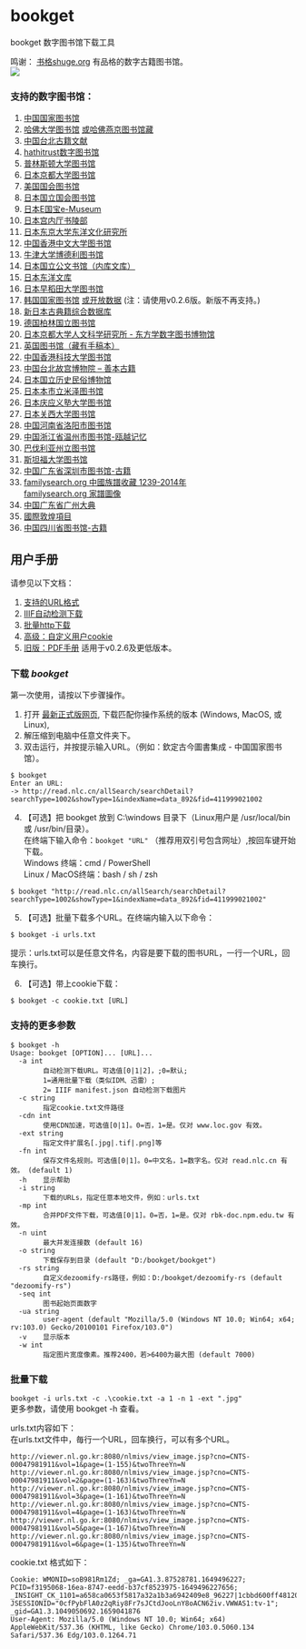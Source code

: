 # bookget

bookget 数字图书馆下载工具   

鸣谢：
[书格shuge.org](https://new.shuge.org/) 有品格的数字古籍图书馆。    
![](https://new.shuge.org/wp-content/themes/artview/images/layout/logo.png)

### 支持的数字图书馆：
1. [中国国家图书馆](http://read.nlc.cn/thematDataSearch/toGujiIndex)
2. [哈佛大学图书馆](https://hollis.harvard.edu/) [或哈佛燕京图书馆藏](https://gj.library.sh.cn/org/harvard)
3. [中国台北古籍文献](http://rbook.ncl.edu.tw/)
4. [hathitrust数字图书馆](https://www.hathitrust.org/)
5. [普林斯顿大学图书馆](https://library.princeton.edu/)
6. [日本京都大学图书馆](https://rmda.kulib.kyoto-u.ac.jp/)
7. [美国国会图书馆](https://www.loc.gov/collections/chinese-rare-books/)
8. [日本国立国会图书馆](http://dl.ndl.go.jp/)
9. [日本E国宝e-Museum]( https://emuseum.nich.go.jp/)
10. [日本宫内厅书陵部](https://db2.sido.keio.ac.jp/kanseki/T_bib_search.php)
11. [日本东京大学东洋文化研究所](http://shanben.ioc.u-tokyo.ac.jp/list.php)
12. [中国香港中文大学图书馆](https://repository.lib.cuhk.edu.hk/sc/collection)
13. [牛津大学博德利图书馆](https://digital.bodleian.ox.ac.uk/collections/chinese-digitization-project/)
14. [日本国立公文书馆（内库文库）](https://www.digital.archives.go.jp/)
15. [日本东洋文库]( http://dsr.nii.ac.jp/toyobunko/index.html.ja)
16. [日本早稻田大学图书馆](https://www.wul.waseda.ac.jp/kotenseki/search.php)
17. [韩国国家图书馆](https://www.dlibrary.go.kr/) [或开放数据](https://lod.nl.go.kr/) 
    (注：请使用v0.2.6版。新版不再支持。)
18. [新日本古典籍综合数据库](https://kotenseki.nijl.ac.jp/)
19. [德国柏林国立图书馆](https://digital.staatsbibliothek-berlin.de)
20. [日本京都大学人文科学研究所 - 东方学数字图书博物馆](http://kanji.zinbun.kyoto-u.ac.jp/db-machine/toho/html/top.html)
21. [英国图书馆（藏有手稿本）](http://www.bl.uk/manuscripts/)
22. [中国香港科技大学图书馆](https://lbezone.ust.hk/)
23. [中国台北故宫博物院 – 善本古籍 ](https://rbk-doc.npm.edu.tw/)
24. [日本国立历史民俗博物馆](https://khirin-a.rekihaku.ac.jp/)
25. [日本本市立米泽图书馆](https://www.library.yonezawa.yamagata.jp/dg/zen.html)
26. [日本庆应义塾大学图书馆](https://dcollections.lib.keio.ac.jp/ja/kanseki)
27. [日本关西大学图书馆](https://www.iiif.ku-orcas.kansai-u.ac.jp/books)
28. [中国河南省洛阳市图书馆](http://221.13.137.120:8090/index.php)
29. [中国浙江省温州市图书馆-瓯越记忆](https://oyjy.wzlib.cn/pdf/)
30. [巴伐利亚州立图书馆](https://ostasien.digitale-sammlungen.de/)
31. [斯坦福大学图书馆](https://searchworks.stanford.edu/?f%5Baccess_facet%5D%5B%5D=Online&f%5Bbuilding_facet%5D%5B%5D=East+Asia&f%5Bformat_main_ssim%5D%5B%5D=Book&f%5Blanguage%5D%5B%5D=Chinese&utf8=%E2%9C%93)
32. [中国广东省深圳市图书馆-古籍](https://yun.szlib.org.cn/stgj2021/)
33. [familysearch.org 中國族譜收藏 1239-2014年](https://www.familysearch.org/search/collection/1787988)   
    [familysearch.org 家譜圖像](https://www.familysearch.org/records/images/)
34. [中国广东省广州大典](http://gzdd.gzlib.gov.cn/Hrcanton/)
35. [國際敦煌項目](http://idp.nlc.cn/)
36. [中国四川省图书馆-古籍](http://guji.sclib.org/qt-zxsk.html)

## 用户手册
请参见以下文档：
1. [支持的URL格式](/doc/urls.md)
2. [IIIF自动检测下载](/doc/iiif.md)
3. [批量http下载](/doc/http.md)
4. [高级：自定义用户cookie ](/doc/cookie.md)
5. [旧版：PDF手册](/doc/pdf/) 适用于v0.2.6及更低版本。

### 下载 *bookget*
第一次使用，请按以下步骤操作。

1. 打开 [最新正式版网页](https://github.com/deweizhu/bookget/releases/latest), 下载匹配你操作系统的版本 (Windows, MacOS, 或 Linux),
2. 解压缩到电脑中任意文件夹下。
3. 双击运行，并按提示输入URL。（例如：欽定古今圖書集成 - 中国国家图书馆）。
```
$ bookget
Enter an URL:
-> http://read.nlc.cn/allSearch/searchDetail?searchType=1002&showType=1&indexName=data_892&fid=411999021002
```
4. 【可选】把 bookget 放到 C:\windows 目录下（Linux用户是 /usr/local/bin 或 /usr/bin/目录）。   
   在终端下输入命令：`bookget "URL"` （推荐用双引号包含网址）,按回车键开始下载。   
   Windows 终端：cmd / PowerShell   
   Linux / MacOS终端：bash / sh / zsh
```
$ bookget "http://read.nlc.cn/allSearch/searchDetail?searchType=1002&showType=1&indexName=data_892&fid=411999021002"
```
5. 【可选】批量下载多个URL。在终端内输入以下命令：
```
$ bookget -i urls.txt
```
提示：urls.txt可以是任意文件名，内容是要下载的图书URL，一行一个URL，回车换行。

6. 【可选】带上cookie下载：
```
$ bookget -c cookie.txt [URL]
```
### 支持的更多参数

```
$ bookget -h
Usage: bookget [OPTION]... [URL]...
  -a int
        自动检测下载URL。可选值[0|1|2]，;0=默认;
        1=通用批量下载（类似IDM、迅雷）;
        2= IIIF manifest.json 自动检测下载图片
  -c string
        指定cookie.txt文件路径
  -cdn int
        使用CDN加速，可选值[0|1]。0=否，1=是。仅对 www.loc.gov 有效。
  -ext string
        指定文件扩展名[.jpg|.tif|.png]等
  -fn int
        保存文件名规则。可选值[0|1]。0=中文名，1=数字名。仅对 read.nlc.cn 有效。 (default 1)
  -h    显示帮助
  -i string
        下载的URLs，指定任意本地文件，例如：urls.txt
  -mp int
        合并PDF文件下载，可选值[0|1]。0=否，1=是。仅对 rbk-doc.npm.edu.tw 有效。
  -n uint
        最大并发连接数 (default 16)
  -o string
        下载保存到目录 (default "D:/bookget/bookget")
  -rs string
        自定义dezoomify-rs路径，例如：D:/bookget/dezoomify-rs (default "dezoomify-rs")
  -seq int
        图书起始页面数字
  -ua string
        user-agent (default "Mozilla/5.0 (Windows NT 10.0; Win64; x64; rv:103.0) Gecko/20100101 Firefox/103.0")
  -v    显示版本
  -w int
        指定图片宽度像素。推荐2400，若>6400为最大图 (default 7000)
```


### 批量下载
`bookget -i urls.txt -c .\cookie.txt -a 1 -n 1 -ext ".jpg"`    
更多参数，请使用 bookget -h 查看。

urls.txt内容如下：   
在urls.txt文件中，毎行一个URL，回车换行，可以有多个URL。
```
http://viewer.nl.go.kr:8080/nlmivs/view_image.jsp?cno=CNTS-00047981911&vol=1&page=(1-155)&twoThreeYn=N
http://viewer.nl.go.kr:8080/nlmivs/view_image.jsp?cno=CNTS-00047981911&vol=2&page=(1-163)&twoThreeYn=N
http://viewer.nl.go.kr:8080/nlmivs/view_image.jsp?cno=CNTS-00047981911&vol=3&page=(1-161)&twoThreeYn=N
http://viewer.nl.go.kr:8080/nlmivs/view_image.jsp?cno=CNTS-00047981911&vol=4&page=(1-163)&twoThreeYn=N
http://viewer.nl.go.kr:8080/nlmivs/view_image.jsp?cno=CNTS-00047981911&vol=5&page=(1-167)&twoThreeYn=N
http://viewer.nl.go.kr:8080/nlmivs/view_image.jsp?cno=CNTS-00047981911&vol=6&page=(1-135)&twoThreeYn=N
```

cookie.txt 格式如下：
```
Cookie: WMONID=soB981Rm1Zd; _ga=GA1.3.87528781.1649496227; PCID=f3195068-16ea-8747-eedd-b37cf8523975-1649496227656; _INSIGHT_CK_1101=a658ca0653f5817a32a1b3a6942409e8_96227|1cbbd600ff48120ce10fed8a58ea4686_80164:1650282843000; JSESSIONID="0cfPybFlA0z2qRiy8Fr7sJCtdJooLnY8oACN62iv.VWWAS1:tv-1"; _gid=GA1.3.1049050692.1659041876
User-Agent: Mozilla/5.0 (Windows NT 10.0; Win64; x64) AppleWebKit/537.36 (KHTML, like Gecko) Chrome/103.0.5060.134 Safari/537.36 Edg/103.0.1264.71
```